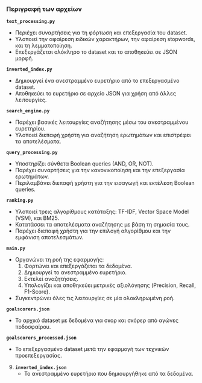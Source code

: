 ### **Περιγραφή των αρχείων**

**`text_processing.py`**
   - Περιέχει συναρτήσεις για τη φόρτωση και επεξεργασία του dataset.
   - Υλοποιεί την αφαίρεση ειδικών χαρακτήρων, την αφαίρεση stopwords, και τη λεμματοποίηση.
   - Επεξεργάζεται ολόκληρο το dataset και το αποθηκεύει σε JSON μορφή.

**`inverted_index.py`**
   - Δημιουργεί ένα ανεστραμμένο ευρετήριο από το επεξεργασμένο dataset.
   - Αποθηκεύει το ευρετήριο σε αρχείο JSON για χρήση από άλλες λειτουργίες.

**`search_engine.py`**
   - Παρέχει βασικές λειτουργίες αναζήτησης μέσω του ανεστραμμένου ευρετηρίου.
   - Υλοποιεί διεπαφή χρήστη για αναζήτηση ερωτημάτων και επιστρέφει τα αποτελέσματα.

**`query_processing.py`**
   - Υποστηρίζει σύνθετα Boolean queries (AND, OR, NOT).
   - Παρέχει συναρτήσεις για την κανονικοποίηση και την επεξεργασία ερωτημάτων.
   - Περιλαμβάνει διεπαφή χρήστη για την εισαγωγή και εκτέλεση Boolean queries.

**`ranking.py`**
   - Υλοποιεί τρεις αλγορίθμους κατάταξης: TF-IDF, Vector Space Model (VSM), και BM25.
   - Κατατάσσει τα αποτελέσματα αναζήτησης με βάση τη σημασία τους.
   - Παρέχει διεπαφή χρήστη για την επιλογή αλγορίθμου και την εμφάνιση αποτελεσμάτων.

**`main.py`**
   - Οργανώνει τη ροή της εφαρμογής:
     1. Φορτώνει και επεξεργάζεται τα δεδομένα.
     2. Δημιουργεί το ανεστραμμένο ευρετήριο.
     3. Εκτελεί αναζητήσεις.
     4. Yπολογίζει και αποθηκεύει μετρικές αξιολόγησης (Precision, Recall, F1-Score).
   - Συγκεντρώνει όλες τις λειτουργίες σε μία ολοκληρωμένη ροή.

**`goalscorers.json`**
   - Το αρχικό dataset με δεδομένα για σκορ και σκόρερ από αγώνες ποδοσφαίρου.

**`goalscorers_processed.json`**
   - Το επεξεργασμένο dataset μετά την εφαρμογή των τεχνικών προεπεξεργασίας.

9. **`inverted_index.json`**
   - Το ανεστραμμένο ευρετήριο που δημιουργήθηκε από τα δεδομένα.

